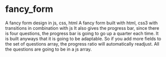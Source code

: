 # fancy_form
A fancy form design in js, css, html
A fancy form built with html, css3 with transitions in combination
with js
It also gives the progress bar, since there is four questions,
the progress bar is going to go up a quarter each time. It is built
anyways that it is going to be adaptable. So if you add more
fields to the set of questions array, the progress ratio will automatically
readjust. All the questions are going to be in a js array.
